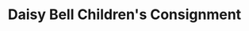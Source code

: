 ---
title: "Daisy Bell Children's Consignment"
url: /damascus/daisy-bell-childrens-consignment/
shop: clothes
---